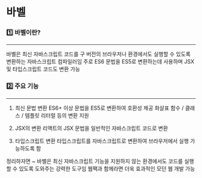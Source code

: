 # 바벨

### 1️⃣ 바벨이란?
<hr>

바벨은 최신 자바스크립트 코드를 구 버전의 브라우저나 환경에서도 실행할 수 있도록 변환하는 자바스크립트 컴파일러임
주로 ES6 문법을 ES5로 변환하는데 사용하며 JSX 및 타입스크립트 코드도 변환 가능

### 2️⃣ 주요 기능
<hr>

1. 최신 문법 변환
ES6+ 이상 문법을 ES5로 변환하여 호환성 제공
화살표 함수 / 클래스 / 템플릿 리터럴 등의 변환 지원

2. JSX의 변환
리액트의 JSX 문법을 일반적인 자바스크립트 코드로 변환

3. 타입스크립트 변환
타입스크립트를 자바스크립트로 변환하여 브라우저에서 실행 가능하도록 함

정리하자면 ~
바벨은 최신 자바스크립트 기능을 지원하지 않는 환경에서도 코드를 실행할 수 있도록 도와주는 강력한 도구임
웹팩과 함께라면 더욱 효과적인 모던 웹 개발 가능